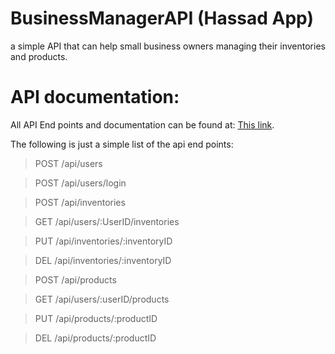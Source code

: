 # BusinessManagerAPI (Hassad App)

a simple API that can help small business owners managing their inventories and products.


# API documentation:
All API End points and documentation can be found at:
[This link](https://documenter.getpostman.com/view/16306829/2s93CPqXtj).

The following is just a simple list of the api end points:

>POST /api/users

>POST /api/users/login

>POST /api/inventories

>GET /api/users/:UserID/inventories

>PUT /api/inventories/:inventoryID

>DEL /api/inventories/:inventoryID

>POST /api/products

>GET /api/users/:userID/products

>PUT /api/products/:productID

>DEL /api/products/:productID

